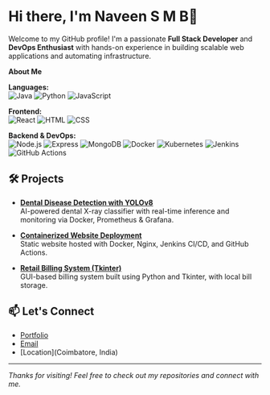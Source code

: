 # Hi there, I'm Naveen S M B👋

Welcome to my GitHub profile! I'm a passionate **Full Stack Developer** and **DevOps Enthusiast** with hands-on experience in building scalable web applications and automating infrastructure.

**About Me**


**Languages:**  
![Java](https://img.shields.io/badge/Java-ED8B00?style=flat&logo=java&logoColor=white)
![Python](https://img.shields.io/badge/Python-3776AB?style=flat&logo=python&logoColor=white)
![JavaScript](https://img.shields.io/badge/JavaScript-F7DF1E?style=flat&logo=javascript&logoColor=black)

**Frontend:**  
![React](https://img.shields.io/badge/React-20232A?style=flat&logo=react&logoColor=61DAFB)
![HTML](https://img.shields.io/badge/HTML5-E34F26?style=flat&logo=html5&logoColor=white)
![CSS](https://img.shields.io/badge/CSS3-1572B6?style=flat&logo=css3&logoColor=white)

**Backend & DevOps:**  
![Node.js](https://img.shields.io/badge/Node.js-339933?style=flat&logo=nodedotjs&logoColor=white)
![Express](https://img.shields.io/badge/Express.js-000000?style=flat&logo=express&logoColor=white)
![MongoDB](https://img.shields.io/badge/MongoDB-4EA94B?style=flat&logo=mongodb&logoColor=white)
![Docker](https://img.shields.io/badge/Docker-2496ED?style=flat&logo=docker&logoColor=white)
![Kubernetes](https://img.shields.io/badge/Kubernetes-326CE5?style=flat&logo=kubernetes&logoColor=white)
![Jenkins](https://img.shields.io/badge/Jenkins-D24939?style=flat&logo=jenkins&logoColor=white)
![GitHub Actions](https://img.shields.io/badge/GitHub_Actions-2088FF?style=flat&logo=github-actions&logoColor=white)

## 🛠 Projects

- **[Dental Disease Detection with YOLOv8](https://github.com/yourusername/dental-disease-detection)**  
AI-powered dental X-ray classifier with real-time inference and monitoring via Docker, Prometheus & Grafana.

- **[Containerized Website Deployment](https://github.com/yourusername/docker-nginx-jenkins)**  
Static website hosted with Docker, Nginx, Jenkins CI/CD, and GitHub Actions.

- **[Retail Billing System (Tkinter)](https://github.com/yourusername/retail-billing-system)**  
GUI-based billing system built using Python and Tkinter, with local bill storage.

## 📫 Let's Connect

- [Portfolio](https://naveensmb.github.io/port/#projects)
- [Email](mailto:smnaveen683@gmail.com)
- [Location](Coimbatore, India)

---

*Thanks for visiting! Feel free to check out my repositories and connect with me.*
